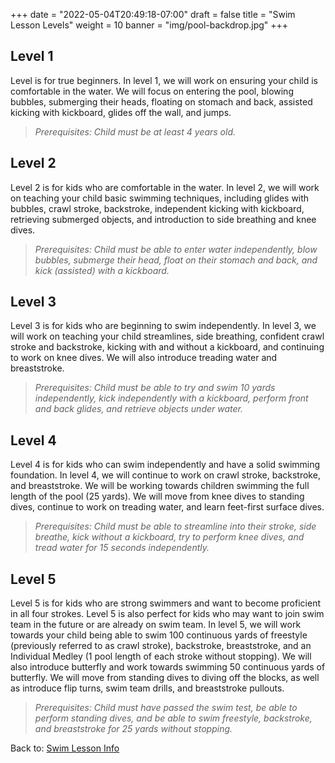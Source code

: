 +++
date = "2022-05-04T20:49:18-07:00"
draft = false
title = "Swim Lesson Levels"
weight = 10
banner = "img/pool-backdrop.jpg"
+++

## Level 1

Level is for true beginners. In level 1, we will work on ensuring your child is comfortable in the water. We will focus on entering the pool, blowing bubbles, submerging their heads, floating on stomach and back, assisted kicking with kickboard, glides off the wall, and jumps. 

> *Prerequisites: Child must be at least 4 years old.*

## Level 2

Level 2 is for kids who are comfortable in the water. In level 2, we will work on teaching your child basic swimming techniques, including glides with bubbles, crawl stroke, backstroke, independent kicking with kickboard, retrieving submerged objects, and introduction to side breathing and knee dives. 

> *Prerequisites: Child must be able to enter water independently, blow bubbles, submerge their head, float on their stomach and back, and kick (assisted) with a kickboard.*

## Level 3

Level 3 is for kids who are beginning to swim independently. In level 3, we will work on teaching your child streamlines, side breathing, confident crawl stroke and backstroke, kicking with and without a kickboard, and continuing to work on knee dives. We will also introduce treading water and breaststroke.

> *Prerequisites: Child must be able to try and swim 10 yards independently, kick independently with a kickboard, perform front and back glides, and retrieve objects under water.*

## Level 4

Level 4 is for kids who can swim independently and have a solid swimming foundation. In level 4, we will continue to work on crawl stroke, backstroke, and breaststroke. We will be working towards children swimming the full length of the pool (25 yards). We will move from knee dives to standing dives, continue to work on treading water, and learn feet-first surface dives. 

> *Prerequisites: Child must be able to streamline into their stroke, side breathe, kick without a kickboard, try to perform knee dives, and tread water for 15 seconds independently.*

## Level 5

Level 5 is for kids who are strong swimmers and want to become proficient in all four strokes. Level 5 is also perfect for kids who may want to join swim team in the future or are already on swim team. In level 5, we will work towards your child being able to swim 100 continuous yards of freestyle (previously referred to as crawl stroke), backstroke, breaststroke, and an Individual Medley (1 pool length of each stroke without stopping). We will also introduce butterfly and work towards swimming 50 continuous yards of butterfly. We will move from standing dives to diving off the blocks, as well as introduce flip turns, swim team drills, and breaststroke pullouts.

> *Prerequisites: Child must have passed the swim test, be able to perform standing dives, and be able to swim freestyle, backstroke, and breaststroke for 25 yards without stopping.*

Back to: [Swim Lesson Info](/pool/#lessons)
